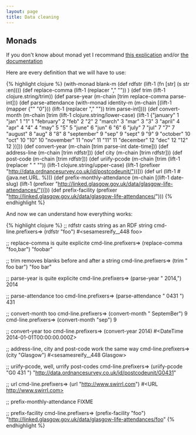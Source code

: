 ```yaml
---
layout: page
title: Data cleaning
---
```


## Monads

If you don't know about monad yet I recommand [this explication](http://onclojure.com/2009/03/05/a-monad-tutorial-for-clojure-programmers-part-1/) and/or [the documentation](http://clojure.github.io/algo.monads/)

Here are every definition that we will have to use:

{% highlight clojure %}
(with-monad blank-m
  (def rdfstr                    (lift-1 (fn [str] (s str :en))))
  (def replace-comma             (lift-1 (replacer "," ""))  )
  (def trim                      (lift-1 clojure.string/trim))
  (def parse-year                (m-chain [trim replace-comma parse-int]))
  (def parse-attendance          (with-monad identity-m (m-chain [(lift-1 (mapper {"" "0"}))
                                                                     (lift-1 (replacer "," ""))
                                                                     trim
                                                                     parse-int])))
  (def convert-month             (m-chain [trim
                                              (lift-1 clojure.string/lower-case)
                                              (lift-1 {"january" 1 "jan" 1 "1" 1
                                                       "february" 2 "feb" 2 "2" 2
                                                       "march" 3 "mar" 3 "3" 3
                                                       "april" 4 "apr" 4 "4" 4
                                                       "may" 5 "5" 5
                                                       "june" 6 "jun" 6 "6"  6
                                                       "july" 7 "jul" 7 "7"  7
                                                       "august" 8 "aug" 8 "8" 8
                                                       "september" 9 "sep" 9 "sept" 9 "9"  9
                                                       "october" 10 "oct" 10 "10" 10
                                                       "november" 11 "nov" 11 "11" 11
                                                       "december" 12 "dec" 12 "12" 12
                                                       })]))
  (def convert-year              (m-chain [trim parse-int date-time]))
  (def address-line              (m-chain [trim rdfstr]))
  (def city                      (m-chain [trim rdfstr]))
  (def post-code                 (m-chain [trim rdfstr]))
  (def uriify-pcode              (m-chain [trim
                                              (lift-1 (replacer " " ""))
                                              (lift-1 clojure.string/upper-case)
                                              (lift-1 (prefixer "http://data.ordnancesurvey.co.uk/id/postcodeunit/"))]))
  (def url                       (lift-1 #(java.net.URL. %)))
  (def prefix-monthly-attendance (m-chain [(lift-1 date-slug)
                                             (lift-1 (prefixer "http://linked.glasgow.gov.uk/data/glasgow-life-attendances/"))]))
  (def prefix-facility           (prefixer "http://linked.glasgow.gov.uk/data/glasgow-life-attendances/")))
{% endhighlight %}

And now we can understand how everything works:

{% highlight clojure %}
;; rdfstr casts string as an RDF string
cmd-line.prefixers=> (rdfstr "foo")
#<sesame$s$reify__448 foo>

;; replace-comma is quite explicite
cmd-line.prefixers=> (replace-comma "foo,bar")
"foobar"

;; trim removes blanks before and after a string
cmd-line.prefixers=> (trim " foo bar")
"foo bar"

;; parse-year is quite explicite
cmd-line.prefixers=> (parse-year " 2014,")
2014

;; parse-attendance too
cmd-line.prefixers=> (parse-attendance " 0431 ")
431

;; convert-month too
cmd-line.prefixers=> (convert-month " SeptemBer")
9
cmd-line.prefixers=> (convert-month "sep")
9

;; convert-year too
cmd-line.prefixers=> (convert-year 2014)
#<DateTime 2014-01-01T00:00:00.000Z>

;; address-line, city and post-code work the same way
cmd-line.prefixers=> (city "Glasgow")
#<sesame$s$reify__448 Glasgow>

;; uriify-pcode, well, urrify post-codes
cmd-line.prefixers=> (uriify-pcode "G0 431 ")
"http://data.ordnancesurvey.co.uk/id/postcodeunit/G0431"

;; url
cmd-line.prefixers=> (url "http://www.swirrl.com")
#<URL http://www.swirrl.com>

;; prefix-monthly-attendance
  FIXME

;; prefix-facility
cmd-line.prefixers=> (prefix-facility "foo")
"http://linked.glasgow.gov.uk/data/glasgow-life-attendances/foo"
{% endhighlight %}
